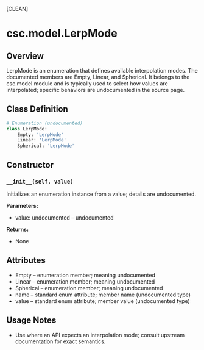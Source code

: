 [CLEAN]

# csc.model.LerpMode

## Overview
LerpMode is an enumeration that defines available interpolation modes. The documented members are Empty, Linear, and Spherical. It belongs to the csc.model module and is typically used to select how values are interpolated; specific behaviors are undocumented in the source page.

## Class Definition
```python
# Enumeration (undocumented)
class LerpMode:
    Empty: 'LerpMode'
    Linear: 'LerpMode'
    Spherical: 'LerpMode'
```

## Constructor

### `__init__(self, value)`
Initializes an enumeration instance from a value; details are undocumented.

**Parameters:**
- value: undocumented – undocumented

**Returns:**
- None

## Attributes
- Empty – enumeration member; meaning undocumented
- Linear – enumeration member; meaning undocumented
- Spherical – enumeration member; meaning undocumented
- name – standard enum attribute; member name (undocumented type)
- value – standard enum attribute; member value (undocumented type)

## Usage Notes
- Use where an API expects an interpolation mode; consult upstream documentation for exact semantics.

